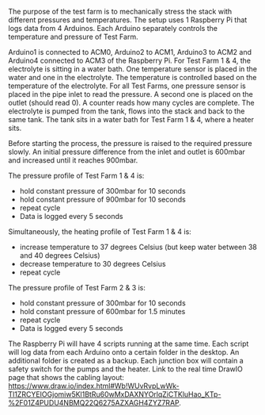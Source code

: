 The purpose of the test farm is to mechanically stress the stack with different pressures and temperatures. The setup uses 1 Raspberry Pi that logs data from 4 Arduinos. Each Arduino separately controls the temperature and pressure of Test Farm.

Arduino1 is connected to ACM0, Arduino2 to ACM1, Arduino3 to ACM2 and Arduino4 connected to ACM3 of the Raspberry Pi. For Test Farm 1 & 4, the electrolyte is sitting in a water bath. One temperature sensor is placed in the water and one in the electrolyte. The temperature is controlled based on the temperature of the electrolyte. For all Test Farms, one pressure sensor is placed in the pipe inlet to read the pressure. A second one is placed on the outlet (should read 0). A counter reads how many cycles are complete. The electrolyte is pumped from the tank, flows into the stack and back to the same tank. The tank sits in a water bath for Test Farm 1 & 4, where a heater sits.

Before starting the process, the pressure is raised to the required pressure slowly. An initial pressure difference from the inlet and outlet is 600mbar and increased until it reaches 900mbar.

The pressure profile of Test Farm 1 & 4 is:
-	hold constant pressure of 300mbar for 10 seconds
-	hold constant pressure of 900mbar for 10 seconds
-	repeat cycle
-	Data is logged every 5 seconds

Simultaneously, the heating profile of Test Farm 1 & 4 is:
-	increase temperature to 37 degrees Celsius (but keep water between 38 and 40 degrees Celsius)
-	decrease temperature to 30 degrees Celsius
-	repeat cycle

The pressure profile of Test Farm 2 & 3 is:
-	hold constant pressure of 300mbar for 10 seconds
-	hold constant pressure of 600mbar for 1.5 minutes
-	repeat cycle
-	Data is logged every 5 seconds

The Raspberry Pi will have 4 scripts running at the same time. Each script will log data from each Arduino onto a certain folder in the desktop. An additional folder is created as a backup. Each junction box will contain a safety switch for the pumps and the heater.
Link to the real time DrawIO page that shows the cabling layout:
https://www.draw.io/index.html#Wb!WUvRvpLwWk-Tl1ZRCYEIOGjomiw5Kl1BtRu60wMxDAXNYOrlqZiCTKluHao_KTp-%2F01Z4PUDU4NBMQ22Q6275AZXAGH4ZYZ7RAP.
